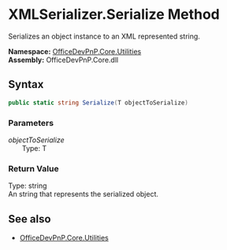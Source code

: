 # XMLSerializer.Serialize Method  
Serializes an object instance to an XML represented string.  

**Namespace:** [OfficeDevPnP.Core.Utilities](OfficeDevPnP.Core.Utilities.md)  
**Assembly:** OfficeDevPnP.Core.dll  
## Syntax
```C#
public static string Serialize(T objectToSerialize)
```
### Parameters
*objectToSerialize*  
&emsp;&emsp;Type: T  
### Return Value
Type: string  
An string that represents the serialized object.

## See also
- [OfficeDevPnP.Core.Utilities](OfficeDevPnP.Core.Utilities.md)
